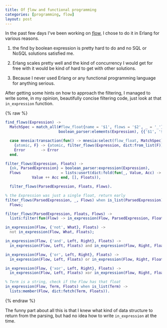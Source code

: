 ```yaml
---
title: Of ƒlow and functional programming
categories: [programming, flow]
layout: post
---
```


In the past few days I've been working on [ƒlow][1], I chose to do it in Erlang
for various reasons.

  1. the find by boolean expression is pretty hard to do and no SQL or NoSQL
     solutions satisfied me.

  2. Erlang scales pretty well and the kind of concurrency I would get for free
     with it would be kind of hard to get with other solutions.

  3. Because I never used Erlang or any functional programming language for
     anything serious.

After getting some hints on how to approach the filtering, I managed to write
some, in my opinion, beautifully concise filtering code, just look at that
`in_expression` function.

{% raw %}
```erlang
find_flows(Expression) ->
  MatchSpec = match_all(#flow_float{name = '$1', flows = '$2', _ = '_'},
                        boolean_parser:elements(Expression), {{'$1', '$2'}}),

  case mnesia:transaction(fun() -> mnesia:select(flow_float, MatchSpec) end) of
    {atomic, F} -> {atomic, filter_flows(Expression, dict:from_list(F))};
    Error       -> Error
  end.

filter_flows(Expression, Floats) ->
  {ok, ParsedExpression} = boolean_parser:expression(Expression),
  Flows                  = lists:usort(dict:fold(fun(_, Value, Acc) ->
            Value ++ Acc end, [], Floats)),

  filter_flows(ParsedExpression, Floats, Flows).

% the Expression was just a single float, return early
filter_flows(ParsedExpression, _, Flows) when is_list(ParsedExpression) ->
  Flows;

filter_flows(ParsedExpression, Floats, Flows) ->
  lists:filter(fun(Flow) -> in_expression(Flow, ParsedExpression, Floats) end, Flows).

in_expression(Flow, {'not', What}, Floats) ->
  not in_expression(Flow, What, Floats);

in_expression(Flow, {'and', Left, Right}, Floats) ->
  in_expression(Flow, Left, Floats) and in_expression(Flow, Right, Floats);

in_expression(Flow, {'or', Left, Right}, Floats) ->
  in_expression(Flow, Left, Floats) or in_expression(Flow, Right, Floats);

in_expression(Flow, {'xor', Left, Right}, Floats) ->
  in_expression(Flow, Left, Floats) xor in_expression(Flow, Right, Floats);

% Term is a string, check if the Flow has that float
in_expression(Flow, Term, Floats) when is_list(Term) ->
  lists:member(Flow, dict:fetch(Term, Floats)).
```
{% endraw %}

The funny part about all this is that I knew what kind of data structure to
return from the parsing, but had no idea how to write `in_expression` at the
time.

[1]: https://github.com/meh/flow
